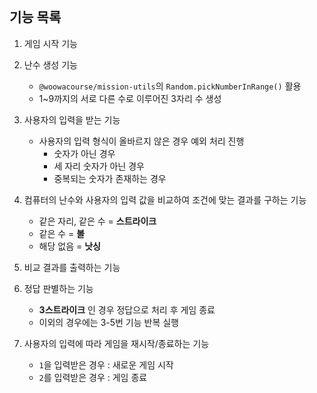 <br/>

## 기능 목록

1. 게임 시작 기능

2.  난수 생성 기능
	* `@woowacourse/mission-utils`의 `Random.pickNumberInRange()` 활용
	* 1~9까지의 서로 다른 수로 이루어진 3자리 수 생성

3.  사용자의 입력을 받는 기능
	* 사용자의 입력 형식이 올바르지 않은 경우 예외 처리 진행
		- 숫자가 아닌 경우 		 
		- 세 자리 숫자가 아닌 경우 		 
		- 중복되는 숫자가 존재하는 경우

4. 컴퓨터의 난수와 사용자의 입력 값을 비교하여 조건에 맞는 결과를 구하는 기능
    * 같은 자리, 같은 수 = **스트라이크**
    * 같은 수 = **볼**
    * 해당 없음 = **낫싱**

5. 비교 결과를 출력하는 기능

6. 정답 판별하는 기능
	* **3스트라이크** 인 경우 정답으로 처리 후 게임 종료
	* 이외의 경우에는 3-5번 기능 반복 실행

7. 사용자의 입력에 따라 게임을 재시작/종료하는 기능
	* `1`을 입력받은 경우 : 새로운 게임 시작
	* `2`를 입력받은 경우 : 게임 종료